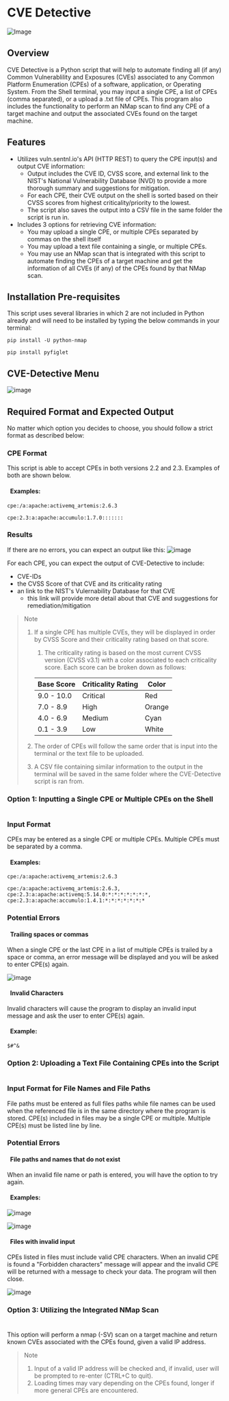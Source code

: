 # CVE Detective #
![Image](https://security.virginia.edu/sites/security.virginia.edu/files/e%20a%20hack%20detective..jpg)

## Overview  ##
CVE Detective is a Python script that will help to automate finding all (if any) Common Vulnerablility and Exposures (CVEs) associated to any Common Platform Enumeration (CPEs) of a software, application, or Operating System.  From the Shell terminal, you may input a single CPE, a list of CPEs (comma separated), or a upload a .txt file of CPEs.  This program also includes the functionality to perform an NMap scan to find any CPE of a target machine and output the associated CVEs found on the target machine.

## Features
  * Utilizes vuln.sentnl.io's API (HTTP REST) to query the CPE input(s) and output CVE information:
    * Output includes the CVE ID, CVSS score, and external link to the NIST's National Vulnerability Database (NVD) to provide a more thorough summary and suggestions for mitigation.
    * For each CPE, their CVE output on the shell is sorted based on their CVSS scores from highest criticality/priority to the lowest.
    * The script also saves the output into a CSV file in the same folder the script is run in.
  * Includes 3 options for retrieving CVE information:
    * You may upload a single CPE, or multiple CPEs separated by commas on the shell itself
    * You may upload a text file containing a single, or multiple CPEs.
    * You may use an NMap scan that is integrated with this script to automate finding the CPEs of a target machine and get the information of all CVEs (if any) of the CPEs found by that NMap scan. 

## Installation Pre-requisites
This script uses several libraries in which 2 are not included in Python already and will need to be installed by typing the below commands in your terminal:
``` 
pip install -U python-nmap
```
```
pip install pyfiglet
```

## CVE-Detective Menu
![image](https://user-images.githubusercontent.com/100049886/155829840-ff72683d-e913-4271-8680-38ca57949608.png)

## Required Format and Expected Output
No matter which option you decides to choose, you should follow a strict format as described below:

### CPE Format
This script is able to accept CPEs in both versions 2.2 and 2.3. Examples of both are shown below.
#### &ensp;Examples:
```
cpe:/a:apache:activemq_artemis:2.6.3
```
```
cpe:2.3:a:apache:accumulo:1.7.0:::::::
```

### Results
If there are no errors, you can expect an output like this:
![image](https://user-images.githubusercontent.com/100049886/155830179-7d390c66-ddaa-4b9a-b027-8a89f9121a0a.png)

For each CPE, you can expect the output of CVE-Detective to include:
* CVE-IDs 
* the CVSS Score of that CVE and its criticality rating
* an link to the NIST's Vulernability Database for that CVE
  * this link will provide more detail about that CVE and suggestions for remediation/mitigation 

> Note
> 1. If a single CPE has multiple CVEs, they will be displayed in order by CVSS Score and their criticality rating based on that score.
>     1. The criticality rating is based on the most current CVSS version (CVSS v3.1) with a color associated to each criticality score. Each score can be broken down as follows:
>     
>      Base Score | Criticality Rating | Color
>      ---------- | ------------------ | ------
>      9.0 - 10.0 |      Critical      | Red
>       7.0 - 8.9 |        High        | Orange
>       4.0 - 6.9 |       Medium       | Cyan
>       0.1 - 3.9 |        Low         | White
>   
> 2. The order of CPEs will follow the same order that is input into the terminal or the text file to be uploaded.
> 3. A CSV file containing similar information to the output in the terminal will be saved in the same folder where the CVE-Detective script is ran from.


### Option 1: Inputting a Single CPE or Multiple CPEs on the Shell
#
### Input Format
CPEs may be entered as a single CPE or multiple CPEs. Multiple CPEs must be separated by a comma. 


#### &ensp;Examples:
```
cpe:/a:apache:activemq_artemis:2.6.3
```
```
cpe:/a:apache:activemq_artemis:2.6.3, cpe:2.3:a:apache:activemq:5.14.0:*:*:*:*:*:*:*, cpe:2.3:a:apache:accumulo:1.4.1:*:*:*:*:*:*:*
```

### Potential Errors
#### &ensp;Trailing spaces or commas
When a single CPE or the last CPE in a list of multiple CPEs is trailed by a space or comma, an error message will be displayed and you will be asked to enter CPE(s) again.

![image](https://user-images.githubusercontent.com/100049886/155851250-aecdfb18-8368-4c89-b4bb-d2c6c9559d65.png)

#### &ensp;Invalid Characters
Invalid characters will cause the program to display an invalid input message and ask the user to enter CPE(s) again. 
#### &ensp;Example:
```
$#^&
```

### Option 2: Uploading a Text File Containing CPEs into the Script
#
### Input Format for File Names and File Paths
File paths must be entered as full files paths while file names can be used when the referenced file is in the same directory where the program is stored. CPE(s) included in files may be a single CPE or multiple. Multiple CPE(s) must be listed line by line.

### Potential Errors
#### &ensp;File paths and names that do not exist
When an invalid file name or path is entered, you will have the option to try again.

#### &ensp;Examples:
![image](https://user-images.githubusercontent.com/100049886/155851703-f7b25c61-cc0f-4d83-bb51-1b96dd879c47.png)

![image](https://user-images.githubusercontent.com/100049886/155851715-f4c76dbc-799c-44af-991b-214c242ab8fc.png)

#### &ensp;Files with invalid input
CPEs listed in files must include valid CPE characters. When an invalid CPE is found a "Forbidden characters" message will appear and the invalid CPE will be returned with a message to check your data. The program will then close.

![image](https://user-images.githubusercontent.com/100049886/155852218-7db683e8-7701-46f9-9634-27973b9e1b8c.png)

### Option 3: Utilizing the Integrated NMap Scan 
#
This option will perform a nmap (-SV) scan on a target machine and return known CVEs associated with the CPEs found, given a valid IP address.
> Note
> 1. Input of a valid IP address will be checked and, if invalid, user will be prompted to re-enter (CTRL+C to quit).
> 2. Loading times may vary depending on the CPEs found, longer if more general CPEs are encountered.






